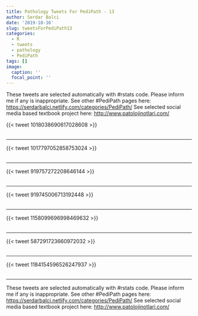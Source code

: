 ```yaml
---
title: Pathology Tweets For PediPath - 13
author: Serdar Balci
date: '2019-10-16'
slug: tweetsForPediPath13
categories:
  - R
  - tweets
  - pathology
  - PediPath
tags: []
image:
  caption: ''
  focal_point: ''
---
```



These tweets are selected automatically with #rstats code. Please inform me if any is inappropriate.
See other #PediPath pages here: https://serdarbalci.netlify.com/categories/PediPath/ 
See selected social media based textbook project here: http://www.patolojinotlari.com/

{{< tweet 1018038690617028608 >}}
<br>
<br>
<hr>
{{< tweet 1017797052858753024 >}}
<br>
<br>
<hr>
{{< tweet 919757272208646144 >}}
<br>
<br>
<hr>
{{< tweet 919745006713192448 >}}
<br>
<br>
<hr>
{{< tweet 1158099696998469632 >}}
<br>
<br>
<hr>
{{< tweet 587291723660972032 >}}
<br>
<br>
<hr>
{{< tweet 1184154596526247937 >}}
<br>
<br>
<hr>


These tweets are selected automatically with #rstats code. Please inform me if any is inappropriate.
See other #PediPath pages here: https://serdarbalci.netlify.com/categories/PediPath/ 
See selected social media based textbook project here: http://www.patolojinotlari.com/
